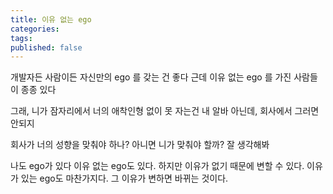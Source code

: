 ```yaml
---
title: 이유 없는 ego
categories: 
tags: 
published: false
---
```

개발자든 사람이든 자신만의 ego 를 갖는 건 좋다
근데 이유 없는 ego 를 가진 사람들이 종종 있다

그래, 니가 잠자리에서 너의 애착인형 없이 못 자는건 내 알바 아닌데,
회사에서 그러면 안되지

회사가 너의 성향을 맞춰야 하나? 아니면 니가 맞춰야 할까?
잘 생각해봐

나도 ego가 있다
이유 없는 ego도 있다. 하지만 이유가 없기 때문에 변할 수 있다.
이유가 있는 ego도 마찬가지다. 그 이유가 변하면 바뀌는 것이다.

